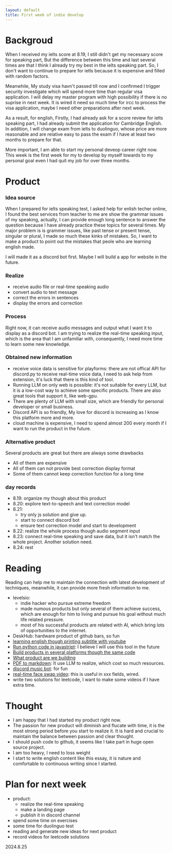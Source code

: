 ```yaml
---
layout: default
title: First week of indie develop
---
```


# Backgroud

When I received my ielts score at 8.19, I still didn't get my necessary score for speaking part, But the difference between this time and last several times are that I think I already try my best in the ielts speaking part. So, I don't want to continue to prepare for ietls because it is expensive and filled with random factors. 

Meanwhile, My study visa havn't passed till now and I confirmed I trigger security investigate which will spend more time than regular visa application. I will delay my master program with high possibility if there is no suprise in next week. It is wired it need so much time for ircc to process the visa application, maybe I need other preparations after next week. 

As a result, for english, Firstly, I had already ask for a score review for ielts speaking part, I had already submit the application for Cambridge English. In addition, I will change exam from ielts to duolinguo, whose price are more reasonable and are relative easy to pass the exam if I have at least two months to prepare for that.

More important, I am able to start my personal deveop career right now. This week is the first week for my to develop by myself towards to my personal goal even I had quit my job for over three months.

# Product

### **Idea source**

When I prepared for ielts speaking test, I asked help for enlish techer online, I found the best services from teacher to me are show the grammar issues of my speaking, actually, I can provide enough long sentence to answer the question because I have already practice these topics for several times. My major problem is is grammer issues, like past tense or present tense, singular or plural, I made so much these kinks of mistakes. So, I want to make a product to point out the mistakes that peole who are learning english made.

I will made it as a discord bot first. Maybe I will build a app for website in the future.

### **Realize**

+ receive audio file or real-time speaking audio
+ convert audio to text message
+ correct the errors in sentences
+ display the errors and correction

### **Process**

Right now, it can receive audio messages and output what I want it to display as a discord bot. I am trying to realize the real-time speaking input, which is the area that I am unfamiliar with, consequently, I need more time to learn some new knowledge.

### **Obtained new information**

+ receive voice data is sensitive for playforms: there are not offical API for discord.py to receive real-time voice data, I need to ask help from extension, it's luck that there is this kind of tool.
+ Running LLM on only web is possible: it's not suitable for every LLM, but it is a low-cost way to achieve some specific products. There are also great tools that support it, like web-gpu.
+ There are plenty of LLM with small size, which are friendly for personal developer or small business.
+ Discord API is so friendly, My love for discord is increasing as I know this platform more and more.
+ cloud machine is expensive, I need to spend almost 200 every month if I want to run the product in the future.

### **Alternative product**

Several products are great but there are always some drawbacks

+ All of them are expensive
+ All of them can not provide best correction display format
+ Some of them cannot keep correction function for a long time

### **day records**

+ 8.19: organize my though about this product
+ 8.20: explore text-to-speech and text correction model
+ 8.21: 
  + try only js solution and give up. 
  + start to connect discord bot
  + ensure text correction model and start to development
+ 8.22: realize the whole process though audio segment input
+ 8.23: connect real-time speaking and save data, but it isn't match the whole project. Another solution need.
+ 8.24: rest

# Reading

Reading can help me to maintain the connection with latest development of techniques, meanwhile, it can provide more fresh information to me.

+ levelsio: 
  + indie hacker who pursue extreme freedom
  + made numous products but only several of them achieve success, which are enough for him to living and pursue his goal without much life related pressure.
  + most of his successful products are related with AI, which bring lots of opportunities to the internet.
+ DeskHub: hardware product of github bars, so fun
+ [learning english though printing subtitle with youtube](https://easydictation.app/learn?id=ocGJWc2F1Yk)
+ [Run python code in javastript](https://github.com/pyodide/pyodide): I believe I will use this tool in the future
+ [Build products in several platforms though the same code](https://twitter.com/WildCat_zh/status/1826760405328560431)
+ [What product are we building](https://news.ycombinator.com/item?id=41342017)
+ [PDF to markdown](https://github.com/opendatalab/MinerU): It use LLM to realize, which cost so much resources.
+ [discord music bot](https://github.com/jagrosh/MusicBot): for fun
+ [real-time face swap video](https://github.com/hacksider/Deep-Live-Cam?tab=readme-ov-file): this is useful in xxx fields, wired.
+ write two solutions for leetcode, I want to make some videos if I have extra time.

# Thought

+ I am happy that I had started my product right now.
+ The passion for new product will diminish and flucate with time, it is the most strong period before you start to realize it. It is hard and crucial to maintain the balance between passion and clear thought.
+ I should push code to github, it seems like I take part in huge open source project.
+ I am too heavy, I need to loss weight
+ I start to write english content like this essay, it is nature and comfortable to continuous writing since I started.

# Plan for next week

+ product: 
  + realize the real-time speaking
  + make a landing page
  + publish it in discord channel
+ spend some time on exercises
+ some time for duolinguo test
+ reading and generate new ideas for next product
+ record videos for leetcode solutions





2024.8.25